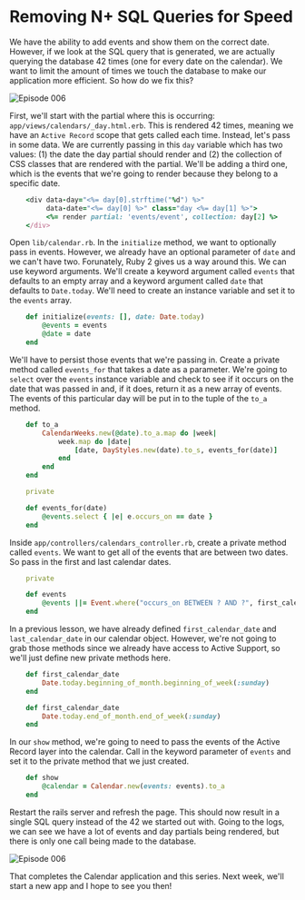 Removing N+ SQL Queries for Speed
====================


We have the ability to add events and show them on the correct date. However, if we look at the SQL query that is generated, we are actually querying the database 42 times (one for every date on the calendar). We want to limit the amount of times we touch the database to make our application more efficient. So how do we fix this?

![Episode 006](https://s3-us-west-2.amazonaws.com/rubycastio-assets-production/asciicasts/006/images/002.png "calendario")

First, we'll start with the partial where this is occurring: `app/views/calendars/_day.html.erb`. This is rendered 42 times, meaning we have an `Active Record` scope that gets called each time. Instead, let's pass in some data. We are currently passing in this `day` variable which has two values: (1) the date the day partial should render and (2) the collection of CSS classes that are rendered with the partial. We'll be adding a third one, which is the events that we're going to render because they belong to a specific date.

```ruby
    <div data-day="<%= day[0].strftime("%d") %>" 
         data-date="<%= day[0] %>" class="day <%= day[1] %>">
         <%= render partial: 'events/event', collection: day[2] %>
    </div>
```

Open `lib/calendar.rb`. In the `initialize` method, we want to optionally pass in events. However, we already have an optional parameter of `date` and we can't have two. Forunately, Ruby 2 gives us a way around this. We can use keyword arguments. We'll create a keyword argument called `events` that defaults to an empty array and a keyword argument called `date` that defaults to `Date.today`. We'll need to create an instance variable and set it to the `events` array.

```ruby
    def initialize(events: [], date: Date.today)
        @events = events
        @date = date
    end
```

We'll have to persist those events that we're passing in. Create a private method called `events_for` that takes a date as a parameter. We're going to `select` over the `events` instance variable and check to see if it occurs on the date that was passed in and, if it does, return it as a new array of events. The events of this particular day will be put in to the tuple of the `to_a` method.

```ruby
    def to_a
        CalendarWeeks.new(@date).to_a.map do |week|
            week.map do |date|
                [date, DayStyles.new(date).to_s, events_for(date)]
            end
        end
    end

    private

    def events_for(date)
        @events.select { |e| e.occurs_on == date }
    end
```


Inside `app/controllers/calendars_controller.rb`, create a private method called `events`. We want to get all of the events that are between two dates. So pass in the first and last calendar dates.

```ruby
    private

    def events
        @events ||= Event.where("occurs_on BETWEEN ? AND ?", first_calendar_date, last_calendar_date)
    end
```

In a previous lesson, we have already defined `first_calendar_date` and `last_calendar_date` in our calendar object. However, we're not going to grab those methods since we already have access to Active Support, so we'll just define new private methods here.

```ruby
    def first_calendar_date
        Date.today.beginning_of_month.beginning_of_week(:sunday)
    end

    def first_calendar_date
        Date.today.end_of_month.end_of_week(:sunday)
    end
```

In our `show` method, we're going to need to pass the events of the Active Record layer into the calendar. Call in the keyword parameter of `events` and set it to the private method that we just created.

```ruby
    def show
        @calendar = Calendar.new(events: events).to_a
    end
```

Restart the rails server and refresh the page. This should now result in a single SQL query instead of the 42 we started out with. Going to the logs, we can see we have a lot of events and day partials being rendered, but there is only one call being made to the database.

![Episode 006](https://s3-us-west-2.amazonaws.com/rubycastio-assets-production/asciicasts/006/images/003.png "calendario")

That completes the Calendar application and this series. Next week, we'll start a new app and I hope to see you then!